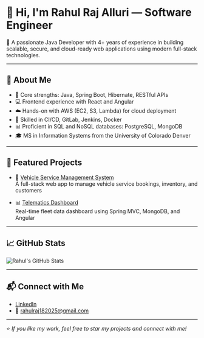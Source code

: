 # 👋 Hi, I'm Rahul Raj Alluri — Software Engineer

🎯 A passionate Java Developer with 4+ years of experience in building scalable, secure, and cloud-ready web applications using modern full-stack technologies.

---

## 💼 About Me

- 🔧 Core strengths: Java, Spring Boot, Hibernate, RESTful APIs  
- 💻 Frontend experience with React and Angular  
- ☁️ Hands-on with AWS (EC2, S3, Lambda) for cloud deployment  
- 🧪 Skilled in CI/CD, GitLab, Jenkins, Docker  
- 📊 Proficient in SQL and NoSQL databases: PostgreSQL, MongoDB  
- 🎓 MS in Information Systems from the University of Colorado Denver

---

## 📂 Featured Projects

- 🚗 [Vehicle Service Management System](https://github.com/Rahulrooh/vehicle-service-management-system)  
  A full-stack web app to manage vehicle service bookings, inventory, and customers

- 📊 [Telematics Dashboard](https://github.com/Rahulrooh/telematics-dashboard)  
  Real-time fleet data dashboard using Spring MVC, MongoDB, and Angular

---

## 📈 GitHub Stats

![Rahul's GitHub Stats](https://github-readme-stats.vercel.app/api?username=Rahulrooh&show_icons=true&theme=default)

---

## 📬 Connect with Me

- [LinkedIn](https://www.linkedin.com/in/rahul-alluri-1b1951203)  
- 📧 rahulraj182025@gmail.com

---

⭐️ *If you like my work, feel free to star my projects and connect with me!*

